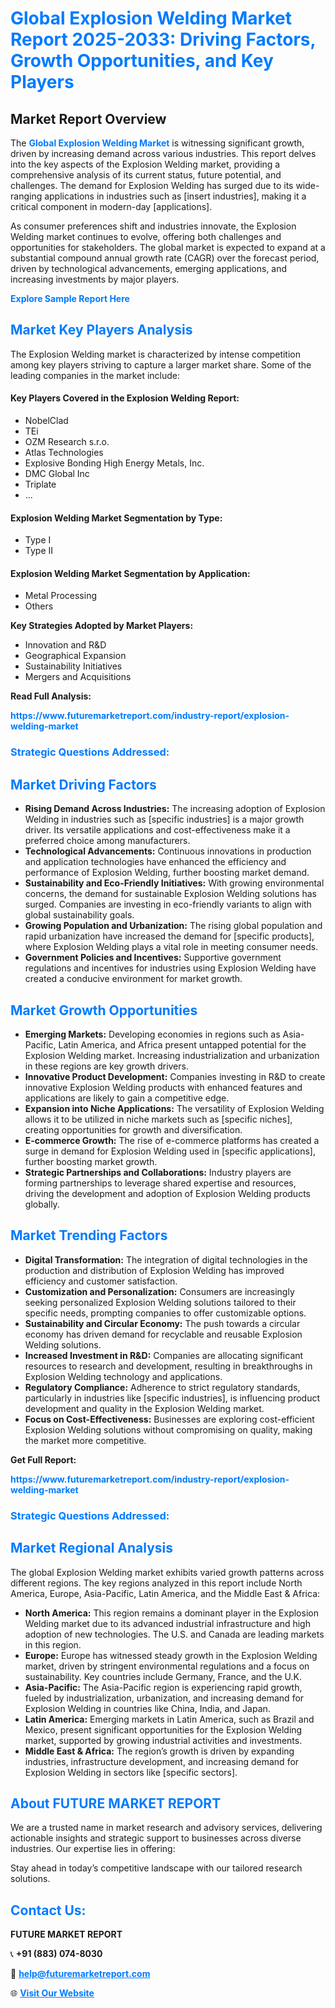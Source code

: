 <h1 style="color: #007BFF;">Global Explosion Welding Market Report 2025-2033: Driving Factors, Growth Opportunities, and Key Players</h1>

<section id="overview">
<h2>Market Report Overview</h2>
<p>The <a href="https://www.futuremarketreport.com/industry-report/explosion-welding-market" style="color: #007BFF; text-decoration: none;"><strong>Global Explosion Welding Market</strong></a> is witnessing significant growth, driven by increasing demand across various industries. This report delves into the key aspects of the Explosion Welding market, providing a comprehensive analysis of its current status, future potential, and challenges. The demand for Explosion Welding has surged due to its wide-ranging applications in industries such as [insert industries], making it a critical component in modern-day [applications].</p>
<p>As consumer preferences shift and industries innovate, the Explosion Welding market continues to evolve, offering both challenges and opportunities for stakeholders. The global market is expected to expand at a substantial compound annual growth rate (CAGR) over the forecast period, driven by technological advancements, emerging applications, and increasing investments by major players.</p>
</section>

<section id="overview">
<p><a href="https://www.futuremarketreport.com/request-sample/reportId=110244" style="color: #007BFF; text-decoration: none;"><strong>Explore Sample Report Here</strong></a></p>
</section>

<section id="key-players">
<h2 style="color: #007BFF;">Market Key Players Analysis</h2>
<p>The Explosion Welding market is characterized by intense competition among key players striving to capture a larger market share. Some of the leading companies in the market include:</p>
<h4>Key Players Covered in the Explosion Welding Report:</h4>
<ul><li>NobelClad</li><li>TEi</li><li>OZM Research s.r.o.</li><li>Atlas Technologies</li><li>Explosive Bonding High Energy Metals, Inc.</li><li>DMC Global Inc</li><li>Triplate</li><li>...</li></ul>
<h4>Explosion Welding Market Segmentation by Type:</h4>
<ul><li>Type I</li><li>Type II</li></ul>

<h4>Explosion Welding Market Segmentation by Application:</h4>
<ul><li>Metal Processing</li><li>Others</li></ul>
<p><strong>Key Strategies Adopted by Market Players:</strong></p>
<ul>
<li>Innovation and R&D</li>
<li>Geographical Expansion</li>
<li>Sustainability Initiatives</li>
<li>Mergers and Acquisitions</li>
</ul>
</section>

<section>
<p><strong>Read Full Analysis: </strong></p><a href="https://www.futuremarketreport.com/industry-report/explosion-welding-market" style="color: #007BFF; text-decoration: none;"><strong>https://www.futuremarketreport.com/industry-report/explosion-welding-market</strong></a>
<h3 style="color: #007BFF;">Strategic Questions Addressed:</h3>
</section>

<section id="driving-factors">
<h2 style="color: #007BFF;">Market Driving Factors</h2>
<ul>
<li><strong>Rising Demand Across Industries:</strong> The increasing adoption of Explosion Welding in industries such as [specific industries] is a major growth driver. Its versatile applications and cost-effectiveness make it a preferred choice among manufacturers.</li>
<li><strong>Technological Advancements:</strong> Continuous innovations in production and application technologies have enhanced the efficiency and performance of Explosion Welding, further boosting market demand.</li>
<li><strong>Sustainability and Eco-Friendly Initiatives:</strong> With growing environmental concerns, the demand for sustainable Explosion Welding solutions has surged. Companies are investing in eco-friendly variants to align with global sustainability goals.</li>
<li><strong>Growing Population and Urbanization:</strong> The rising global population and rapid urbanization have increased the demand for [specific products], where Explosion Welding plays a vital role in meeting consumer needs.</li>
<li><strong>Government Policies and Incentives:</strong> Supportive government regulations and incentives for industries using Explosion Welding have created a conducive environment for market growth.</li>
</ul>
</section>

<section id="growth-opportunities">
<h2 style="color: #007BFF;">Market Growth Opportunities</h2>
<ul>
<li><strong>Emerging Markets:</strong> Developing economies in regions such as Asia-Pacific, Latin America, and Africa present untapped potential for the Explosion Welding market. Increasing industrialization and urbanization in these regions are key growth drivers.</li>
<li><strong>Innovative Product Development:</strong> Companies investing in R&D to create innovative Explosion Welding products with enhanced features and applications are likely to gain a competitive edge.</li>
<li><strong>Expansion into Niche Applications:</strong> The versatility of Explosion Welding allows it to be utilized in niche markets such as [specific niches], creating opportunities for growth and diversification.</li>
<li><strong>E-commerce Growth:</strong> The rise of e-commerce platforms has created a surge in demand for Explosion Welding used in [specific applications], further boosting market growth.</li>
<li><strong>Strategic Partnerships and Collaborations:</strong> Industry players are forming partnerships to leverage shared expertise and resources, driving the development and adoption of Explosion Welding products globally.</li>
</ul>
</section>

<section id="trending-factors">
<h2 style="color: #007BFF;">Market Trending Factors</h2>
<ul>
<li><strong>Digital Transformation:</strong> The integration of digital technologies in the production and distribution of Explosion Welding has improved efficiency and customer satisfaction.</li>
<li><strong>Customization and Personalization:</strong> Consumers are increasingly seeking personalized Explosion Welding solutions tailored to their specific needs, prompting companies to offer customizable options.</li>
<li><strong>Sustainability and Circular Economy:</strong> The push towards a circular economy has driven demand for recyclable and reusable Explosion Welding solutions.</li>
<li><strong>Increased Investment in R&D:</strong> Companies are allocating significant resources to research and development, resulting in breakthroughs in Explosion Welding technology and applications.</li>
<li><strong>Regulatory Compliance:</strong> Adherence to strict regulatory standards, particularly in industries like [specific industries], is influencing product development and quality in the Explosion Welding market.</li>
<li><strong>Focus on Cost-Effectiveness:</strong> Businesses are exploring cost-efficient Explosion Welding solutions without compromising on quality, making the market more competitive.</li>
</ul>
</section>

<section>
<p><strong>Get Full Report: </strong></p><a href="https://www.futuremarketreport.com/industry-report/explosion-welding-market" style="color: #007BFF; text-decoration: none;"><strong>https://www.futuremarketreport.com/industry-report/explosion-welding-market</strong></a>
<h3 style="color: #007BFF;">Strategic Questions Addressed:</h3>
</section>


<section id="regional-analysis">
<h2 style="color: #007BFF;">Market Regional Analysis</h2>
<p>The global Explosion Welding market exhibits varied growth patterns across different regions. The key regions analyzed in this report include North America, Europe, Asia-Pacific, Latin America, and the Middle East & Africa:</p>
<ul>
<li><strong>North America:</strong> This region remains a dominant player in the Explosion Welding market due to its advanced industrial infrastructure and high adoption of new technologies. The U.S. and Canada are leading markets in this region.</li>
<li><strong>Europe:</strong> Europe has witnessed steady growth in the Explosion Welding market, driven by stringent environmental regulations and a focus on sustainability. Key countries include Germany, France, and the U.K.</li>
<li><strong>Asia-Pacific:</strong> The Asia-Pacific region is experiencing rapid growth, fueled by industrialization, urbanization, and increasing demand for Explosion Welding in countries like China, India, and Japan.</li>
<li><strong>Latin America:</strong> Emerging markets in Latin America, such as Brazil and Mexico, present significant opportunities for the Explosion Welding market, supported by growing industrial activities and investments.</li>
<li><strong>Middle East & Africa:</strong> The region’s growth is driven by expanding industries, infrastructure development, and increasing demand for Explosion Welding in sectors like [specific sectors].</li>
</ul>
</section>

<footer>
<h2 style="color: #007BFF;">About FUTURE MARKET REPORT</h2>
<p>We are a trusted name in market research and advisory services, delivering actionable insights and strategic support to businesses across diverse industries. Our expertise lies in offering:</p>

<p>Stay ahead in today’s competitive landscape with our tailored research solutions.</p>

<h2 style="color: #007BFF;">Contact Us:</h2>
<p><strong>FUTURE MARKET REPORT</strong></p>
<p>📞 <strong>+91 (883) 074-8030</strong></p>
<p>📧 <strong><a href="mailto:help@futuremarketreport.com" style="color: #007BFF;">help@futuremarketreport.com</a></strong></p>
<p>🌐 <strong><a href="https://www.futuremarketreport.com/" style="color: #007BFF;">Visit Our Website</a></strong></p>
</footer>